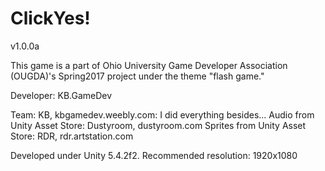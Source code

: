 # ClickYes!
v1.0.0a

This game is a part of Ohio University Game Developer Association (OUGDA)'s Spring2017 project under the theme "flash game."

Developer: KB.GameDev

Team:
	KB, kbgamedev.weebly.com: I did everything besides...
	Audio from Unity Asset Store: Dustyroom, dustyroom.com
	Sprites from Unity Asset Store: RDR, rdr.artstation.com

Developed under Unity 5.4.2f2.
Recommended resolution: 1920x1080
